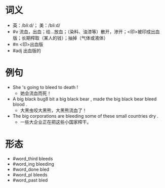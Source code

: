 # 词义
- 英：/bliːd/； 美：/bliːd/
- #v 流血，出血；给...放血；（染料、油漆等）散开，渗开；<印>被印成出血版；长期榨取（某人的钱）；抽掉（气体或液体）
- #n <印>出血版
- #adj 出血版的
# 例句
- She 's going to bleed to death !
	- 她会流血而死！
- A big black bug8 bit a big black bear , made the big black bear bleed blood .
	- 大黑虫咬大黑熊，大黑熊流血了！
- The big corporations are bleeding some of these small countries dry .
	- 一些大企业正在把这些小国家榨干。
# 形态
- #word_third bleeds
- #word_ing bleeding
- #word_done bled
- #word_pl bleeds
- #word_past bled
